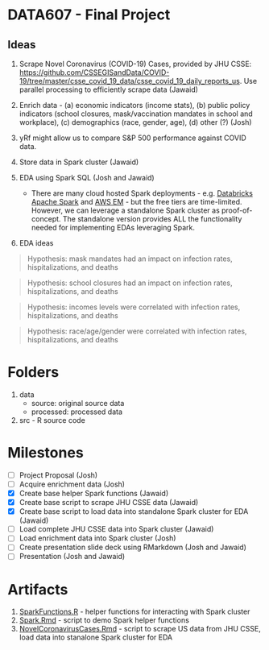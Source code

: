 # DATA607 - Final Project

## Ideas

1. Scrape Novel Coronavirus (COVID-19) Cases, provided by JHU CSSE: https://github.com/CSSEGISandData/COVID-19/tree/master/csse_covid_19_data/csse_covid_19_daily_reports_us. Use parallel processing to efficiently scrape data (Jawaid)
2. Enrich data - (a) economic indicators (income stats), (b) public policy indicators (school closures, mask/vaccination mandates in school and workplace), (c) demographics (race, gender, age), (d) other (?) (Josh)
3. yRf might allow us to compare S&P 500 performance against COVID data.


4. Store data in Spark cluster (Jawaid)
5. EDA using Spark SQL (Josh and Jawaid)
   - There are many cloud hosted Spark deployments - e.g. [Databricks Apache Spark](https://www.databricks.com/spark/about) and [AWS EM](https://aws.amazon.com/emr/features/spark/) - but the free tiers are time-limited. However, we can leverage a standalone Spark cluster as proof-of-concept. The standalone version provides ALL the functionality needed for implementing EDAs leveraging Spark.
6. EDA ideas
  > Hypothesis: mask mandates had an impact on infection rates, hispitalizations, and deaths
  
  > Hypothesis: school closures had an impact on infection rates, hispitalizations, and deaths
  
  > Hypothesis: incomes levels were correlated with infection rates, hispitalizations, and deaths
  
  > Hypothesis: race/age/gender were correlated with infection rates, hispitalizations, and deaths

# Folders
1. data
   - source: original source data
   - processed: processed data
2. src - R source code

# Milestones

- [ ] Project Proposal (Josh)
- [ ] Acquire enrichment data (Josh)
- [X] Create base helper Spark functions (Jawaid)
- [X] Create base script to scrape JHU CSSE data (Jawaid)
- [X] Create base script to load data into standalone Spark cluster for EDA (Jawaid)
- [ ] Load complete JHU CSSE data into Spark cluster (Jawaid)
- [ ] Load enrichment data into Spark cluster (Josh)
- [ ] Create presentation slide deck using RMarkdown (Josh and Jawaid)
- [ ] Presentation (Josh and Jawaid)

# Artifacts

1. [SparkFunctions.R](https://github.com/himalayahall/DATA607-FINALPROJECT/blob/14f6228fd54b89c72e8ec2ecded07e83998c2912/SparkFunctions.R) - helper functions for interacting with Spark cluster
2. [Spark.Rmd](https://github.com/himalayahall/DATA607-FINALPROJECT/blob/14f6228fd54b89c72e8ec2ecded07e83998c2912/Spark.Rmd) - script to demo Spark helper functions
3. [NovelCoronavirusCases.Rmd](https://github.com/himalayahall/DATA607-FINALPROJECT/blob/14f6228fd54b89c72e8ec2ecded07e83998c2912/NovelCoronavirusCases.Rmd) - script to scrape US data from JHU CSSE, load data into stanalone Spark cluster for EDA
